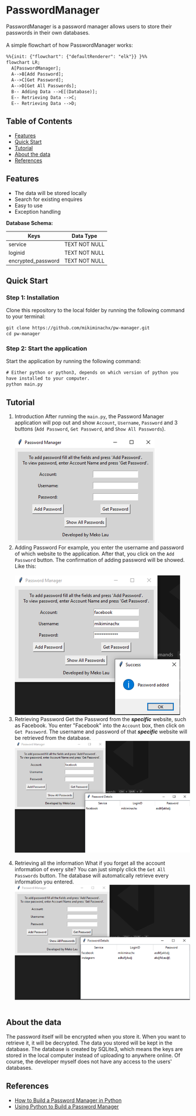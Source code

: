 # PasswordManager
PasswordManager is a password manager allows users to store their passwords in their own databases.
<br></br>
A simple flowchart of how PasswordManager works:
```mermaid
%%{init: {"flowchart": {"defaultRenderer": "elk"}} }%%
flowchart LR;
  A[PasswordManager];
  A-->B[Add Password];
  A-->C[Get Password];
  A-->D[Get All Passwords];
  B-- Adding Data -->E[(Database)];
  E-- Retrieving Data -->C;
  E-- Retrieving Data -->D;
```
## Table of Contents
- [Features](#Features)
- [Quick Start](#Quick-Start)
- [Tutorial](#Tutorial)
- [About the data](#About-the-data)
- [References](#References)
## Features
- The data will be stored locally
- Search for existing enquires
- Easy to use
- Exception handling

**Database Schema:**

| Keys               	| Data Type     	|
|--------------------	|---------------	|
| service            	| TEXT NOT NULL 	|
| loginid            	| TEXT NOT NULL 	|
| encrypted_password 	| TEXT NOT NULL 	|


## Quick Start
### Step 1: Installation
Clone this repository to the local folder by running the following command to your terminal:
```
git clone https://github.com/mikiminachx/pw-manager.git
cd pw-manager
```
### Step 2: Start the application
Start the application by running the following command:
```
# Either python or python3, depends on which version of python you have installed to your computer.
python main.py
```
## Tutorial
1. Introduction
After running the ``` main.py ```, the Password Manager application will pop out and show ``` Account ```, ``` Username ```, ``` Password ``` and 3 buttons (``` Add Password ```, ``` Get Password ```, and ``` Show All Passwords ```).
<br></br>
![gui.png](doc/gui.png)
2. Adding Password
For example, you enter the username and password of which website to the application. After that, you click on the ``` Add Password ``` button. The confirmation of adding password will be showed. Like this:
<br></br>
![add-pw](doc/add-pw.png)
3. Retrieving Password
Get the Password from the **_specific_** website, such as Facebook. You enter "Facebook" into the ``` Account ``` box, then click on ``` Get Password ```. The username and password of that **_specific_** website will be retrieved from the database.
![get-password](doc/get-password.png)
<br></br>
4. Retrieving all the information
What if you forget all the account information of every site? You can just simply click the ``` Get All Passwords ``` button. The database will automatically retrieve every information you entered.
![get-all-passwords](doc/get-all-passwords.png)
<br></br>
## About the data
The password itself will be encrypted when you store it. When you want to retrieve it, it will be decrypted. The data you stored will be kept in the database. The database is created by SQLite3, which means the keys are stored in the local computer instead of uploading to anywhere online. Of course, the developer myself does not have any access to the users' databases.
## References
- [How to Build a Password Manager in Python](https://thepythoncode.com/article/build-a-password-manager-in-python)
- [Using Python to Build a Password Manager](https://medium.com/@bikumandlasatwik/using-python-to-build-a-password-manager-66fcf1829081)
